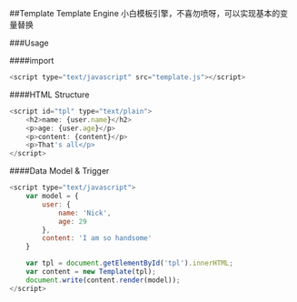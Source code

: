 ##Template Template Engine
小白模板引擎，不喜勿喷呀，可以实现基本的变量替换

###Usage

####import
```javascript
<script type="text/javascript" src="template.js"></script>
```
####HTML Structure
```javascript
<script id="tpl" type="text/plain">
	<h2>name: {user.name}</h2>
	<p>age: {user.age}</p>
	<p>content: {content}</p>
	<p>That's all</p>
</script>
```

####Data Model & Trigger
```javascript
<script type="text/javascript">
	var model = {
		user: {
			name: 'Nick',
			age: 29
		},
		content: 'I am so handsome'
	}

	var tpl = document.getElementById('tpl').innerHTML;
	var content = new Template(tpl);
	document.write(content.render(model));
</script>
```


